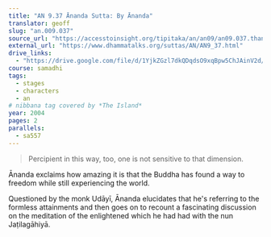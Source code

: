 ```yaml
---
title: "AN 9.37 Ānanda Sutta: By Ānanda"
translator: geoff
slug: "an.009.037"
source_url: "https://accesstoinsight.org/tipitaka/an/an09/an09.037.than.html"
external_url: "https://www.dhammatalks.org/suttas/AN/AN9_37.html"
drive_links:
  - "https://drive.google.com/file/d/1YjkZGzl7dkQDqdsO9xqBpw5ChJAinV2d/view?usp=drivesdk"
course: samadhi
tags:
  - stages
  - characters
  - an
# nibbana tag covered by *The Island*
year: 2004
pages: 2
parallels:
  - sa557
---
```


> Percipient in this way, too, one is not sensitive to that dimension.

Ānanda exclaims how amazing it is that the Buddha has found a way to freedom while still experiencing the world.

Questioned by the monk Udāyī, Ānanda elucidates that he's referring to the formless attainments and then goes on to recount a fascinating discussion on the meditation of the enlightened which he had had with the nun Jaṭilagāhiyā.
